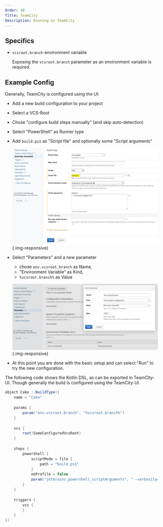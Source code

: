 ```yaml
---
Order: 40
Title: TeamCity
Description: Running on TeamCity
---
```


## Specifics

* `vcsroot.branch`-environment variable

  Exposing the `vcsroot.branch` parameter as an environment variable is required.

## Example Config

Generally, TeamCity is configured using the UI:

* Add a new build configuration to your project
* Select a VCS-Root
* Chose "configure build steps manually" (and skip auto-detection)
* Select "PowerShell" as Runner type 
* Add `build.ps1` as "Script file" and optionally some "Script arguments"

  ![build.ps1 in script file](./teamcity/build-step.png){.img-responsive}
* Select "Parameters" and a new parameter
  * chose `env.vcsroot.branch` as Name,
  * "Environment Variable" as Kind,
  * `%vcsroot.branch%` as Value

  ![env.vscroot.brach variable](./teamcity/parameter.png){.img-responsive}
* At this point you are done with the basic setup and can select "Run" to try the new configuration.

The following code shows the Kotlin DSL, as can be exported in TeamCity-UI. 
Though generally the build is configured using the TeamCity-UI.

```java
object Cake : BuildType({
    name = "Cake"

    params {
        param("env.vcsroot.branch", "%vcsroot.branch%")
    }

    vcs {
        root(SomeConfiguredVcsRoot)
    }

    steps {
        powerShell {
            scriptMode = file {
                path = "build.ps1"
            }
            noProfile = false
            param("jetbrains_powershell_scriptArguments", "--verbosity=Diagnostic")
        }
    }

    triggers {
        vcs {
        }
    }
})
```

